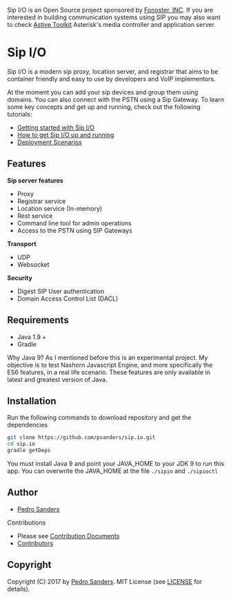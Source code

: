 Sip I/O is an Open Source project sponsored by [Fonoster, INC](https://fonoster.com). If you are interested in building communication systems using SIP you may also want to check [Astive Toolkit](https://github.com/fonoster/astivetoolkit) Asterisk's media controller and application server.

# Sip I/O

Sip I/O is a modern sip proxy, location server, and registrar that aims to be container friendly and easy to use by 
developers and VoIP implementors.

At the moment you can add your sip devices and group them using domains. You can also connect with the PSTN using a 
Sip Gateway. To learn some key concepts and get up and running, check out the following tutorials:

* [Getting started with Sip I/O](https://github.com/psanders/sip.io/wiki/Tutorial:-Getting-Started-With-Astivlets)
* [How to get Sip I/O up and running](https://github.com/fonoster/astivetoolkit/wiki/Tutorial:-How-to-get-ATK-up-and-running)
* [Deployment Scenarios](https://github.com/fonoster/astivetoolkit/wiki/Tutorial:-Exploring-the-capabilities-of-the-Menu-API)

## Features

**Sip server features**

- Proxy
- Registrar service
- Location service (In-memory)
- Rest service
- Command line tool for admin operations
- Access to the PSTN using SIP Gateways

**Transport**

- UDP
- Websocket

**Security**

- Digest SIP User authentication
- Domain Access Control List (DACL)

## Requirements

* Java 1.9 +
* Gradle

Why Java 9? As I mentioned before this is an experimental project. My objective is to test Nashorn Javascript Engine, 
and more specifically the ES6 features, in a real life scenario. These features are only available in latest and greatest 
version of Java.

## Installation

Run the following commands to download repository and get the dependencies

```bash
git clone https://github.com/psanders/sip.io.git
cd sip.io
gradle getDeps
```

You must install Java 9 and point your JAVA_HOME to your JDK 9 to run this app. You can overwrite the JAVA_HOME at the 
file `./sipio` and `./sipioctl`

## Author
 - [Pedro Sanders](https://github.com/psanders)

Contributions

 - Please see [Contribution Documents](https://github.com/psanders/sip.io/blob/master/CONTRIBUTING.md)
 - [Contributors](https://github.com/psanders/sip.io/graphs/contributors)

## Copyright
Copyright (C) 2017 by [Pedro Sanders](https://github.com/psanders). MIT License (see [LICENSE](https://github.com/psanders/sip.io/blob/master/LICENSE) for details).
